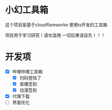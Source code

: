 # 小幻工具箱
这个项目是基于cloudflareworke 使用ts开发的工具箱


项目用于学习研究！请勿滥用 一切后果请自负！！！
# 开发项
- [x] 哔哩哔哩工具箱
  - [x] 扫码登陆了
  - [x] 直播签到
  - [x] 动漫签到
- [x] 代理下载
- [ ] 界面优化
